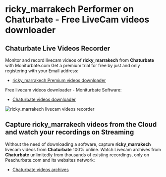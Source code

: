 # ricky_marrakech Performer on Chaturbate - Free LiveCam videos downloader

## Chaturbate Live Videos Recorder

Monitor and record livecam videos of **ricky_marrakech** from **Chaturbate** with Moniturbate.com
Get a premium trial for free by just and only registering with your Email address:
* [ricky_marrakech Premium videos downloader](https://moniturbate.com/request-demo-licence-key.html)

Free livecam videos downloader - Moniturbate Software:
* [Chaturbate videos downloader](https://moniturbate.com/moniturbate-download-software.html)

![ricky_marrakech livecam videos recorder](https://peachurnet.com/templates/moniturbate-software.png)


## Capture ricky_marrakech videos from the Cloud and watch your recordings on Streaming

Without the need of downloading a software, capture **ricky_marrakech** livecam videos from **Chaturbate** 100% online.
Watch Livecam archives from **Chaturbate** unlimitedly from thousands of existing recordings, only on Peachurbate.com and its websites network:
* [Chaturbate videos archives](https://peachurnet.com/)